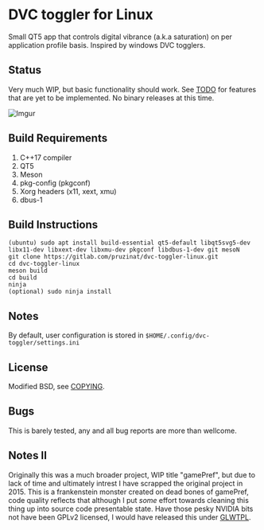 # DVC toggler for Linux

Small QT5 app that controls digital vibrance (a.k.a saturation) on per application
profile basis. Inspired by windows DVC togglers.

## Status

Very much WIP, but basic functionality should work.
See [TODO](TODO) for features that are yet to be implemented.
No binary releases at this time.


![Imgur](https://i.imgur.com/71BCMcm.png)

## Build Requirements
1. C++17 compiler
2. QT5
3. Meson
4. pkg-config (pkgconf)
4. Xorg headers (x11, xext, xmu)
5. dbus-1

## Build Instructions
```
(ubuntu) sudo apt install build-essential qt5-default libqt5svg5-dev libx11-dev libxext-dev libxmu-dev pkgconf libdbus-1-dev git mesoN
git clone https://gitlab.com/pruzinat/dvc-toggler-linux.git
cd dvc-toggler-linux
meson build
cd build
ninja
(optional) sudo ninja install
```

## Notes

By default, user configuration is stored in ```$HOME/.config/dvc-toggler/settings.ini```

## License

Modified BSD, see [COPYING](COPYING).

## Bugs

This is barely tested, any and all bug reports are more than wellcome.

## Notes II

Originally this was a much broader project, WIP title "gamePref", but due to lack of time and ultimately intrest
I have scrapped the original project in 2015. This is a frankenstein monster created on dead bones of gamePref,
code quality reflects that although I put _some_ effort towards cleaning this thing up into source code presentable state.
Have those pesky NVIDIA bits not have been GPLv2 licensed, I would have released this under [GLWTPL](https://github.com/me-shaon/GLWTPL/blob/master/LICENSE).
